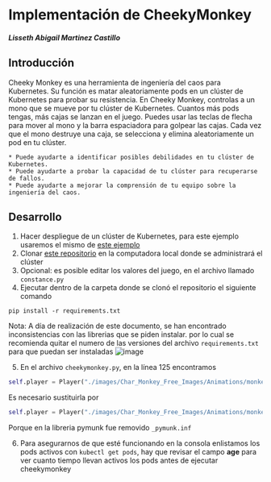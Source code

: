 # Implementación de CheekyMonkey 
##### Lisseth Abigail Martinez Castillo
## Introducción
Cheeky Monkey es una herramienta de ingeniería del caos para Kubernetes. Su función es matar aleatoriamente pods en un clúster de Kubernetes para probar su resistencia. En Cheeky Monkey, controlas a un mono que se mueve por tu clúster de Kubernetes. Cuantos más pods tengas, más cajas se lanzan en el juego. Puedes usar las teclas de flecha para mover al mono y la barra espaciadora para golpear las cajas. Cada vez que el mono destruye una caja, se selecciona y elimina aleatoriamente un pod en tu clúster.

    * Puede ayudarte a identificar posibles debilidades en tu clúster de Kubernetes.
    * Puede ayudarte a probar la capacidad de tu clúster para recuperarse de fallos.
    * Puede ayudarte a mejorar la comprensión de tu equipo sobre la ingeniería del caos.
 
 ## Desarrollo
 
 1. Hacer despliegue de un clúster de Kubernetes, para este ejemplo usaremos el mismo de [este ejemplo](https://github.com/lissethamc/practicas-tolerante-fallos/tree/main/kubernetes)
 2. Clonar [este repositorio](https://github.com/richstokes/cheekymonkey) en la computadora local donde se administrará el clúster
 3. Opcional: es posible editar los valores del juego, en el archivo llamado `constance.py`
 4. Ejecutar dentro de la carpeta donde se clonó el repositorio el siguiente comando 
 ```shell
 pip install -r requirements.txt
 ```
 Nota: A día de realización de este documento, se han encontrado inconsistencias con las librerias que se piden instalar.
por lo cual se recomienda quitar el numero de las versiones del archivo `requirements.txt` para que puedan ser instaladas
![image](https://github.com/lissethamc/practicas-tolerante-fallos/assets/33168405/009ed068-7025-4d7e-9aa4-9d2e25bfdcb4)

5. En el archivo `cheekymonkey.py`, en la línea 125 encontramos

```python
self.player = Player("./images/Char_Monkey_Free_Images/Animations/monkey_idle.png", x, y, scale=0.5, moment = _pymunk.inf, mass=1)
```

Es necesario sustituirla por

```python
self.player = Player("./images/Char_Monkey_Free_Images/Animations/monkey_idle.png", x, y, scale=0.5, moment = float("inf"), mass=1)
```
Porque en la libreria pymunk fue removido `_pymunk.inf`

6. Para asegurarnos de que esté funcionando en la consola enlistamos los pods activos con `kubectl get pods`, hay que revisar el campo **age** para ver cuanto tiempo llevan activos los pods antes de ejecutar cheekymonkey



